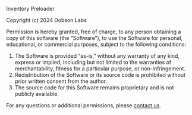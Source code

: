 Inventory Preloader

Copyright (c) 2024 Dobson Labs

Permission is hereby granted, free of charge, to any person obtaining a copy of this software (the “Software”), to use the Software for personal, educational, or commercial purposes, subject to the following conditions:

1. The Software is provided “as-is,” without any warranty of any kind, express or implied, including but not limited to the warranties of merchantability, fitness for a particular purpose, or non-infringement.
2. Redistribution of the Software or its source code is prohibited without prior written consent from the author.
3. The source code for this Software remains proprietary and is not publicly available.

For any questions or additional permissions, please [contact us](https://forms.gle/5QwVob1QP2XNzCL88).
